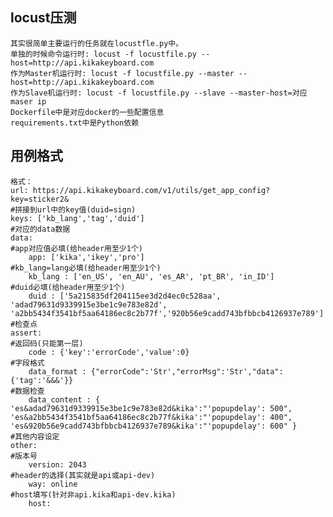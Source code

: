 ## locust压测
    其实很简单主要运行的任务就在locustfle.py中。
    单独的时候命令运行时: locust -f locustfile.py --host=http://api.kikakeyboard.com
    作为Master机运行时: locust -f locustfile.py --master --host=http://api.kikakeyboard.com
    作为Slave机运行时: locust -f locustfile.py --slave --master-host=对应maser ip
    Dockerfile中是对应docker的一些配置信息
    requirements.txt中是Python依赖
## 用例格式
    格式：
    url: https://api.kikakeyboard.com/v1/utils/get_app_config?key=sticker2&
    #拼接到url中的key值(duid=sign)
    keys: ['kb_lang','tag','duid']
    #对应的data数据
    data:
    #app对应值必填(给header用至少1个)
        app: ['kika','ikey','pro']
    #kb_lang=lang必填(给header用至少1个)
        kb_lang : ['en_US', 'en_AU', 'es_AR', 'pt_BR', 'in_ID']
    #duid必填(给header用至少1个)
        duid : ['5a215835df204115ee3d2d4ec0c528aa', 'adad79631d9339915e3be1c9e783e82d', 'a2bb5434f3541bf5aa64186ec8c2b77f','920b56e9cadd743bfbbcb4126937e789']
    #检查点
    assert:
    #返回码(只能第一层)
        code : {'key':'errorCode','value':0}
    #字段格式
        data_format : {"errorCode":'Str',"errorMsg":'Str',"data":{'tag':'&&&'}}
    #数据检查
        data_content : { 'es&adad79631d9339915e3be1c9e783e82d&kika':"'popupdelay': 500", 'es&a2bb5434f3541bf5aa64186ec8c2b77f&kika':"'popupdelay': 400", 'es&920b56e9cadd743bfbbcb4126937e789&kika':"'popupdelay': 600" }
    #其他内容设定
    other:
    #版本号
        version: 2043
    #header的选择(其实就是api或api-dev)
        way: online
    #host填写(针对非api.kika和api-dev.kika)
        host:
